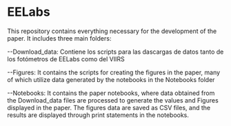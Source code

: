 # EELabs

This repository contains everything necessary for the development of the paper. It includes three main folders:

--Download_data: Contiene los scripts para las dascargas de datos tanto de los fotómetros de EELabs como del VIIRS

--Figures: It contains the scripts for creating the figures in the paper, many of which utilize data generated by the notebooks in the Notebooks folder

--Notebooks: It contains the paper notebooks, where data obtained from the Download_data files are processed to generate the values and Figures displayed in the paper. The figures data are saved as CSV files, and the results are displayed through print statements in the notebooks.

